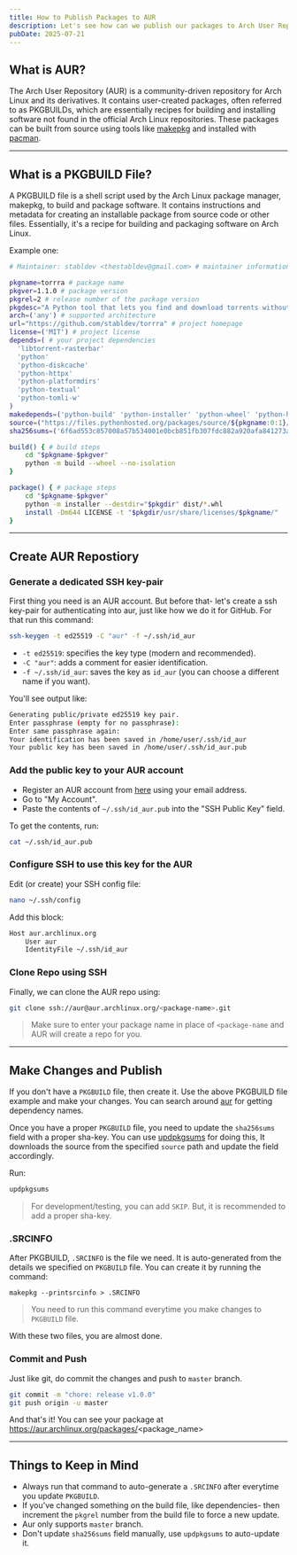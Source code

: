 ```yaml
---
title: How to Publish Packages to AUR
description: Let's see how can we publish our packages to Arch User Repository (AUR) with best practices.
pubDate: 2025-07-21
---
```


## What is AUR?

The Arch User Repository (AUR) is a community-driven repository for Arch Linux and its derivatives. 
It contains user-created packages, often referred to as PKGBUILDs, which are essentially recipes for building and installing software not found in the official Arch Linux repositories. 
These packages can be built from source using tools like [makepkg](https://wiki.archlinux.org/title/Makepkg) and installed with [pacman](https://wiki.archlinux.org/title/Pacman). 

---

## What is a PKGBUILD File?

A PKGBUILD file is a shell script used by the Arch Linux package manager, makepkg, to build and package software. 
It contains instructions and metadata for creating an installable package from source code or other files. 
Essentially, it's a recipe for building and packaging software on Arch Linux.

Example one:

```bash title=PKGBUILD
# Maintainer: stabldev <thestabldev@gmail.com> # maintainer information

pkgname=torrra # package name
pkgver=1.1.0 # package version
pkgrel=2 # release number of the package version
pkgdesc="A Python tool that lets you find and download torrents without leaving your CLI." # project description
arch=('any') # supported architecture
url="https://github.com/stabldev/torrra" # project homepage
license=('MIT') # project license
depends=( # your project dependencies
  'libtorrent-rasterbar'
  'python'
  'python-diskcache'
  'python-httpx'
  'python-platformdirs'
  'python-textual'
  'python-tomli-w'
)
makedepends=('python-build' 'python-installer' 'python-wheel' 'python-hatchling') # dependencies need for building your project
source=("https://files.pythonhosted.org/packages/source/${pkgname:0:1}/$pkgname/$pkgname-$pkgver.tar.gz") # source to download your code from
sha256sums=('6f6ad553c857008a57b534001e0bcb851fb307fdc882a920afa841273a56296d') # for verification

build() { # build steps
    cd "$pkgname-$pkgver"
    python -m build --wheel --no-isolation
}

package() { # package steps
    cd "$pkgname-$pkgver"
    python -m installer --destdir="$pkgdir" dist/*.whl
    install -Dm644 LICENSE -t "$pkgdir/usr/share/licenses/$pkgname/"
}
```

---

## Create AUR Repostiory

### Generate a dedicated SSH key-pair

First thing you need is an AUR account. But before that- let's create a ssh key-pair for authenticating into aur, just like how we do it for GitHub. 
For that run this command:

```bash
ssh-keygen -t ed25519 -C "aur" -f ~/.ssh/id_aur
```

 - `-t ed25519`: specifies the key type (modern and recommended).
 - `-C "aur"`: adds a comment for easier identification.
 - `-f ~/.ssh/id_aur`: saves the key as `id_aur` (you can choose a different name if you want).

You'll see output like:

```bash
Generating public/private ed25519 key pair.
Enter passphrase (empty for no passphrase): 
Enter same passphrase again: 
Your identification has been saved in /home/user/.ssh/id_aur
Your public key has been saved in /home/user/.ssh/id_aur.pub
```

### Add the public key to your AUR account

 - Register an AUR account from [here](https://aur.archlinux.org/register) using your email address.
 - Go to "My Account".
 - Paste the contents of `~/.ssh/id_aur.pub` into the "SSH Public Key" field.

To get the contents, run:

```bash
cat ~/.ssh/id_aur.pub
```

### Configure SSH to use this key for the AUR

Edit (or create) your SSH config file:

```bash
nano ~/.ssh/config
```

Add this block:

```bash title=config
Host aur.archlinux.org
    User aur
    IdentityFile ~/.ssh/id_aur
```

### Clone Repo using SSH

Finally, we can clone the AUR repo using:

```bash
git clone ssh://aur@aur.archlinux.org/<package-name>.git
```

> Make sure to enter your package name in place of `<package-name` and AUR will create a repo for you.

---

## Make Changes and Publish

If you don't have a `PKGBUILD` file, then create it. Use the above PKGBUILD file example and make your changes. 
You can search around [aur](https://aur.archlinux.org/) for getting dependency names.

Once you have a proper `PKGBUILD` file, you need to update the `sha256sums` field with a proper sha-key. 
You can use [updpkgsums](https://man.archlinux.org/man/updpkgsums.8.env) for doing this, It downloads the source from the specified `source` path and update the field accordingly.

Run:

```bash
updpkgsums
```

> For development/testing, you can add `SKIP`. But, it is recommended to add a proper sha-key.

### .SRCINFO

After PKGBUILD, `.SRCINFO` is the file we need. It is auto-generated from the details we specified on `PKGBUILD` file. 
You can create it by running the command:

```
makepkg --printsrcinfo > .SRCINFO
```

> You need to run this command everytime you make changes to `PKGBUILD` file.

With these two files, you are almost done.

### Commit and Push

Just like git, do commit the changes and push to `master` branch.

```bash
git commit -m "chore: release v1.0.0"
git push origin -u master
```

And that's it! You can see your package at https://aur.archlinux.org/packages/<package_name>

---

## Things to Keep in Mind

 - Always run that command to auto-generate a `.SRCINFO` after everytime you update `PKGBUILD`.
 - If you've changed something on the build file, like dependencies- then increment the `pkgrel` number from the build file to force a new update.
 - Aur only supports `master` branch.
 - Don't update `sha256sums` field manually, use `updpkgsums` to auto-update it.
